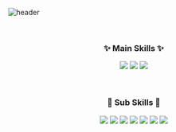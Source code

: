 

![header](https://capsule-render.vercel.app/api?type=waving&color=white&height=300&section=header&text=Kim%20Haneul&fontSize=90&animation=fadeIn&fontAlignY=38&desc=Student%20Studying%20for%20Mobile%20App%20Developer&descAlignY=51&descAlign=62&fontColor=FFFFFF)



<br>
<h3 align="center">✨ Main Skills ✨</h4>

<p align="center">
 <img src="https://img.shields.io/badge/Android-3DDC84?style=flat&logo=Android&logoColor=white"/> <img src="https://img.shields.io/badge/Kotlin-7F52FF?style=flat&logo=Kotlin&logoColor=white"/>  <img src="https://img.shields.io/badge/Java-007396?style=flat&logo=Java&logoColor=white"/>  
</p>

<br>
<h3 align="center">🌼 Sub Skills 🌼</h4>
<p align="center">
    <img src="https://img.shields.io/badge/Spring-6DB33F?style=flat&logo=Spring&logoColor=white"/> <img src="https://img.shields.io/badge/JSP-007396?style=flat&logo=JSP&logoColor=white"/> <img src="https://img.shields.io/badge/C-A8B9CC?style=flat&logo=C&logoColor=white"/> <img src="https://img.shields.io/badge/JavaScript-F7DF1E?style=flat&logo=JavaScript&logoColor=white"/>
    <img src="https://img.shields.io/badge/Oracle-F80000?style=flat&logo=Oracle&logoColor=white"/>    <img src="https://img.shields.io/badge/Mysql-4479A1?style=flat&logo=Mysql&logoColor=white"/> <img src="https://img.shields.io/badge/React-61DAFB?style=flat&logo=React&logoColor=white"/>
</p>
<!-- <h3 align="center">Tools</h3>
<p align="center">
    <img src="https://img.shields.io/badge/Git-F05032?style=flat&logo=Git&logoColor=white"/>
    <img src="https://img.shields.io/badge/GitHub-181717?style=flat&logo=GitHub&logoColor=white"/> <br>
    <img src="https://img.shields.io/badge/Android Studio-3DDC84?style=flat&logo=Android Studio&logoColor=white"/>
    <img src="https://img.shields.io/badge/Eclipse-2C2255?style=flat&logo=Eclipse&logoColor=white"/>
    <img src="https://img.shields.io/badge/Visual Studio-5C2D91?style=flat&logo=Visual Studio&logoColor=white"/>
    <img src="https://img.shields.io/badge/Visual Studio Code-007ACC?style=flat&logo=Visual Studio Code&logoColor=white"/>
    <br>
    <img src="https://img.shields.io/badge/Notion-000000?style=flat&logo=Notion&logoColor=white"/>
    <img src="https://img.shields.io/badge/Figma-F24E1E?style=flat&logo=Figma&logoColor=white"/>
    <img src="https://img.shields.io/badge/Adobe XD-FF61F6?style=flat&logo=Adobe XD&logoColor=white"/> 
</p> 

[![Anurag's GitHub stats](https://github-readme-stats.vercel.app/api?username=KimSky904)](https://github.com/KimSky904/github-readme-stats)

-->


 

 
 
